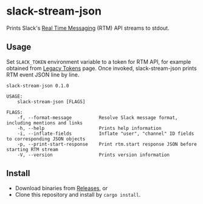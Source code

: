 # slack-stream-json

Prints Slack's [Real Time Messaging](https://api.slack.com/rtm) (RTM) API streams to stdout.

## Usage

Set `SLACK_TOKEN` environment variable to a token for RTM API, for example obtained from [Legacy Tokens](https://api.slack.com/custom-integrations/legacy-tokens]) page. Once invoked, slack-stream-json prints RTM event JSON line by line.

    slack-stream-json 0.1.0

    USAGE:
        slack-stream-json [FLAGS]

    FLAGS:
        -f, --format-message          Resolve Slack message format, including mentions and links
        -h, --help                    Prints help information
        -i, --inflate-fields          Inflate "user", "channel" ID fields to corresponding JSON objects
        -p, --print-start-response    Print rtm.start response JSON before starting RTM stream
        -V, --version                 Prints version information

## Install

* Download binaries from [Releases](https://github.com/motemen/slack-stream-json/releases), or
* Clone this repository and install by `cargo install`.
